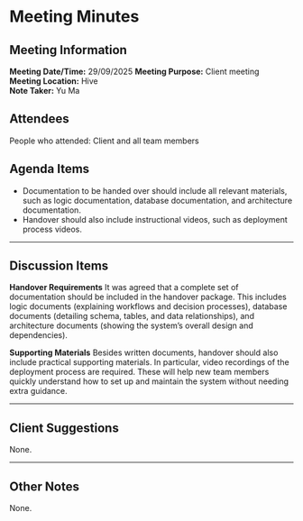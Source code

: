# Meeting Minutes

## Meeting Information

**Meeting Date/Time:** 29/09/2025 
**Meeting Purpose:** Client meeting  
**Meeting Location:** Hive  
**Note Taker:** Yu Ma

## Attendees

People who attended: Client and all team members

## Agenda Items  

- Documentation to be handed over should include all relevant materials, such as logic documentation, database documentation, and architecture documentation.
- Handover should also include instructional videos, such as deployment process videos.

---

## Discussion Items  

**Handover Requirements**
It was agreed that a complete set of documentation should be included in the handover package. This includes logic documents (explaining workflows and decision processes), database documents (detailing schema, tables, and data relationships), and architecture documents (showing the system’s overall design and dependencies).

**Supporting Materials**
Besides written documents, handover should also include practical supporting materials. In particular, video recordings of the deployment process are required. These will help new team members quickly understand how to set up and maintain the system without needing extra guidance.

---

## Client Suggestions  
None.

---

## Other Notes  

None.
